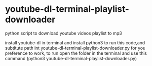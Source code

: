 # youtube-dl-terminal-playlist-downloader
python script to download youtube videos playlist to mp3

install youtube-dl in terminal and install python3 to run this code,and subtitute path int youtube-dl-terminal-playlist-downloader.py for you preference to work,
to run open the folder in the terminal and use this command (python3 youtube-dl-terminal-playlist-downloader.py)
